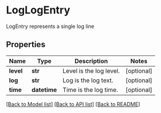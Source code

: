 # LogLogEntry

LogEntry represents a single log line

## Properties
Name | Type | Description | Notes
------------ | ------------- | ------------- | -------------
**level** | **str** | Level is the log level.  | [optional] 
**log** | **str** | Log is the log text.  | [optional] 
**time** | **datetime** | Time is the log time.  | [optional] 

[[Back to Model list]](../README.md#documentation-for-models) [[Back to API list]](../README.md#documentation-for-api-endpoints) [[Back to README]](../README.md)


